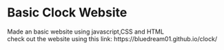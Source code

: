 <h1>Basic Clock Website</h1>
<p>Made an basic website using javascript,CSS and HTML<br>
check out the website using this link: https://bluedream01.github.io/clock/
</p>
